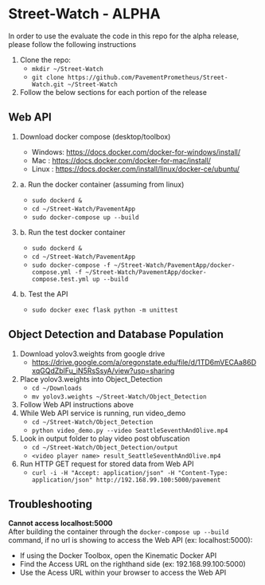 # Street-Watch - ALPHA
In order to use the evaluate the code in this repo for the alpha release, please follow the following instructions
1. Clone the repo:
   - `mkdir ~/Street-Watch`
   - `git clone https://github.com/PavementPrometheus/Street-Watch.git ~/Street-Watch`
2. Follow the below sections for each portion of the release
## Web API
1. Download docker compose (desktop/toolbox)
   - Windows: https://docs.docker.com/docker-for-windows/install/
   - Mac    : https://docs.docker.com/docker-for-mac/install/
   - Linux  : https://docs.docker.com/install/linux/docker-ce/ubuntu/ 
   
2. a. Run the docker container (assuming from linux)
   - `sudo dockerd &`
   - `cd ~/Street-Watch/PavementApp`
   - `sudo docker-compose up --build`

2. b. Run the test docker container
   - `sudo dockerd &`
   - `cd ~/Street-Watch/PavementApp`
   - `sudo docker-compose -f ~/Street-Watch/PavementApp/docker-compose.yml -f ~/Street-Watch/PavementApp/docker-compose.test.yml up --build`

3. b. Test the API
   - `sudo docker exec flask python -m unittest`

## Object Detection and Database Population
1. Download yolov3.weights from google drive
   - https://drive.google.com/a/oregonstate.edu/file/d/1TD6mVECAa86DxqGQdZblFu_iN5RsSsyA/view?usp=sharing
2. Place yolov3.weights into Object_Detection
   - `cd ~/Downloads`
   - `mv yolov3.weights ~/Street-Watch/Object_Detection`
3. Follow Web API instructions above
4. While Web API service is running, run video_demo
   - `cd ~/Street-Watch/Object_Detection`
   - `python video_demo.py --video SeattleSeventhAndOlive.mp4`
5. Look in output folder to play video post obfuscation
   - `cd ~/Street-Watch/Object_Detection/output`
   - `<video player name> result_SeattleSeventhAndOlive.mp4`
6. Run HTTP GET request for stored data from Web API
   - `curl -i -H "Accept: application/json" -H "Content-Type: application/json" http://192.168.99.100:5000/pavement`

## Troubleshooting
**Cannot access localhost:5000**  
After building the container through the ```docker-compose up --build``` command, if no url is showing to access the Web API (ex: localhost:5000):
- If using the Docker Toolbox, open the Kinematic Docker API 
- Find the Access URL on the righthand side (ex: 192.168.99.100:5000)
- Use the Acess URL within your browser to access the Web API
